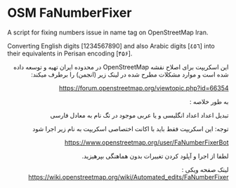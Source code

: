# OSM FaNumberFixer
A script for fixing numbers issue in name tag on OpenStreetMap Iran.

Converting English digits [1234567890] and also Arabic digits [٤٥٦] into their equivalents in Perisan encoding [۴۵۶].
<div dir="rtl">
این اسکریپت برای اصلاح نقشه OpenStreetMap در محدوده ایران تهیه و توسعه داده شده است و موارد مشکلات مطرح شده در لینک زیر (انجمن) را برطرف میکند:

https://forum.openstreetmap.org/viewtopic.php?id=66354

به طور خلاصه :

تبدیل اعداد اعداد انگلیسی و یا عربی موجود در تگ نام به معادل فارسی

توجه: این اسکریپت فقط باید با اکانت اختصاصی اسکریپت به نام زیر اجرا شود

https://www.openstreetmap.org/user/FaNumberFixerBot

لطفا از اجرا و آپلود کردن تغییرات بدون هماهنگی بپرهیزید.

لینک صفحه ویکی : https://wiki.openstreetmap.org/wiki/Automated_edits/FaNumberFixer
</div>
